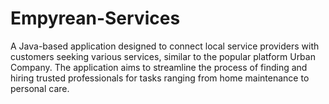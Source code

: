 # Empyrean-Services
A Java-based application designed to connect local service providers with customers seeking various services, similar to the popular platform Urban Company. The application aims to streamline the process of finding and hiring trusted professionals for tasks ranging from home maintenance to personal care.
